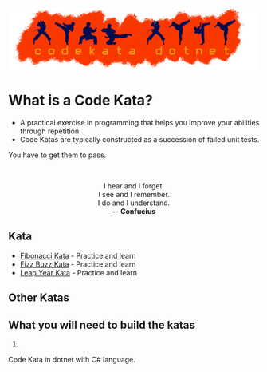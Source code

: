 <p align="center">
    <img src="./codekata.png" width="2000"/>
</p>

# **What is a Code Kata?**

* A practical exercise in programming that helps you improve your abilities through repetition.
* Code Katas are typically constructed as a succession of failed unit tests.

You have to get them to pass.

<br>
<p style="text-align: center;">
I hear and I forget. <br>
I see and I remember. <br>
I do and I understand. <br>
<b>-- Confucius</b></center></p>


## Kata

* [Fibonacci Kata](./kata/fibonacci) - Practice and learn
* [Fizz Buzz Kata](./kata/fizzbuzz) - Practice and learn
* [Leap Year Kata](./kata/leapyear) - Practice and learn


## Other Katas


## What you will need to build the katas
1. 

Code Kata in dotnet with C# language.
